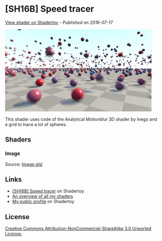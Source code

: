 ﻿# [SH16B] Speed tracer
[View shader on Shadertoy](https://www.shadertoy.com/view/Xlt3Dn) - _Published on 2016-07-17_ 

![thumbnail](./thumbnail.jpg)


This shader uses code of the Analytical Motionblur 3D shader by Inego and a grid to trace a lot of spheres.


## Shaders

### Image

Source: [Image.glsl](./Image.glsl)

## Links
* [[SH16B] Speed tracer](https://www.shadertoy.com/view/Xlt3Dn) on Shadertoy
* [An overview of all my shaders](https://reindernijhoff.net/shadertoy/)
* [My public profile](https://www.shadertoy.com/user/reinder) on Shadertoy

## License

[Creative Commons Attribution-NonCommercial-ShareAlike 3.0 Unported License.](https://creativecommons.org/licenses/by-nc-sa/3.0/)
